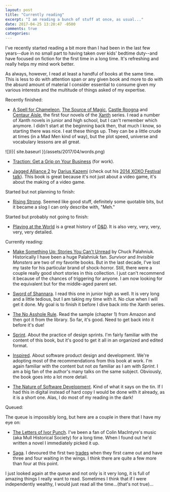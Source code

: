 ```yaml
---
layout: post
title: "Currently reading"
excerpt: "I am reading a bunch of stuff at once, as usual..."
date: 2017-04-25 13:20:47 -0500
comments: true
categories: 
---
```


I've recently started reading a bit more than I had been in the last few years--due in no small part to having taken over kids' bedtime duty--and have focused on fiction for the first time in a long time. It's refreshing and really helps my mind work better.

As always, however, I read at least a handful of books at the same time. This is less to do with attention span or any given book and more to do with the absurd amount of material I consider essential to consume given my various interests and the multitude of things asked of my expertise. 

Recently finished:

* [A Spell for Chameleon](https://en.wikipedia.org/wiki/A_Spell_for_Chameleon), [The Source of Magic](https://en.wikipedia.org/wiki/The_Source_of_Magic), [Castle Roogna](https://en.wikipedia.org/wiki/Castle_Roogna) and [Centaur Aisle](https://en.wikipedia.org/wiki/Centaur_Aisle), the first four novels of the [Xanth](https://en.wikipedia.org/wiki/Xanth) series. I read a number of Xanth novels in junior and high school, but I can't remember which anymore. I didn't start at the beginning back then, that much I know, so starting there was nice. I eat these things up. They can be a little crude at times (in a Mad Men kind of way), but the plot speed, universe and vocabulary lessons are all great.

![]({{ site.baseurl }}/assets/2017/04/words.png)

* [Traction: Get a Grip on Your Business](https://www.amazon.com/Traction-Get-Grip-Your-Business/dp/1936661837) (for work).

* [Jagged Alliance 2](https://www.goodreads.com/book/show/22886428-jagged-alliance-2) by [Darius Kazemi](http://tinysubversions.com/) (check out his [2014 XOXO Festival talk](https://www.youtube.com/watch?v=l_F9jxsfGCw)). This book is great because it's not just about a video game, it's about the making of a video game. 

Started but not planning to finish:

* [Rising Strong](https://www.goodreads.com/book/show/23317538-rising-strong). Seemed like good stuff, definitely some quotable bits, but it became a slog I can only describe with, "Meh."

Started but probably not going to finish:

* [Playing at the World](http://www.unreason.com/) is a great history of [D&D](https://en.wikipedia.org/wiki/Dungeons_%26_Dragons). It is also very, very, very, very, very detailed.

Currently reading:

* [Make Something Up: Stories You Can't Unread](https://www.goodreads.com/book/show/22822857-make-something-up) by Chuck Palahniuk. Historically I have been a huge Palahniuk fan. _Survivor_ and _Invisible Monsters_ are two of my favorite books. But in the last decade, I've lost my taste for his particular brand of shock-horror. Still, there were a couple really good short stories in this collection. I just can't recommend it because of the chances of triggering for anyone. I am now looking for the equivalent but for the middle-aged parent set. 

* [Sword of Shannara](https://www.goodreads.com/book/show/15575.The_Sword_of_Shannara?ac=1&from_search=true). I read this one in junior high as well. It is very long and a little tedious, but I am taking my time with it. No clue when I will get it done. My goal is to finish it before I dive back into the Xanth series.

* [The No Asshole Rule](https://www.goodreads.com/book/show/97905.The_No_Asshole_Rule?from_search=true). Read the sample (chapter 1) from Amazon and then got it from the library. So far, it's good. Need to get back into it before it's due!

* [Sprint](https://www.goodreads.com/book/show/25814544-sprint?ac=1&from_search=true). About the practice of design sprints. I'm fairly familiar with the content of this book, but it's good to get it all in an organized and edited format.

* [Inspired](https://www.goodreads.com/book/show/3323374-inspired?ac=1&from_search=true). About software product design and development. We're adopting most of the recommendations from this book at work. I'm again familiar with the content but not _as_ familiar as I am with _Sprint_. I am a big fan of the author's many talks on the same subject. Obviously, the book goes into a lot more detail.

* [The Nature of Software Development](http://shop.oreilly.com/product/9781941222379.do). Kind of what it says on the tin. If I had this in digital instead of hard copy I would be done with it already, as it is a short one. Alas, I do most of my reading in the dark!

Queued:

The queue is impossibly long, but here are a couple in there that I have my eye on:

* [The Letters of Ivor Punch](https://www.goodreads.com/book/show/25248845-the-letters-of-ivor-punch). I've been a fan of Colin MacIntyre's music (aka Mull Historical Society) for a long time. When I found out he'd written a novel I immediately picked it up.

* [Saga](https://en.wikipedia.org/wiki/Saga_(comic_book)). I devoured the first two [trades](https://en.wikipedia.org/wiki/Trade_paperback_(comics)) when they first came out and have three and four waiting in the wings. I think there are quite a few more than four at this point.

I just looked again at the queue and not only is it very long, it is full of amazing things I really want to read. Sometimes I think that if I were independently wealthy, I would just read all the time...(that's not true)...
